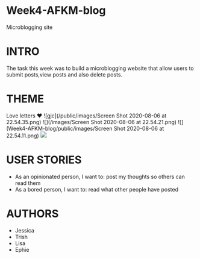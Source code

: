 # Week4-AFKM-blog
Microblogging site
# INTRO
The task this week was to build a microblogging website that allow users to submit posts,view posts and also delete posts. 
# THEME
Love letters :heart:
![gjc](/public/images/Screen Shot 2020-08-06 at 22.54.35.png)
![](/images/Screen Shot 2020-08-06 at 22.54.21.png)
![](Week4-AFKM-blog/public/images/Screen Shot 2020-08-06 at 22.54.11.png)
![](https://res.cloudinary.com/psychlopaedia/image/upload/w_1200,h_500,c_fill,g_face/q_40/remote/2018/12/Dec-santa-e1545018965397.jpg)

# USER STORIES
- As an opinionated person, I want to: post my thoughts so others can read them
- As a bored person, I want to: read what other people have posted

# AUTHORS
- Jessica 
- Trish 
- Lisa 
- Ephie 

